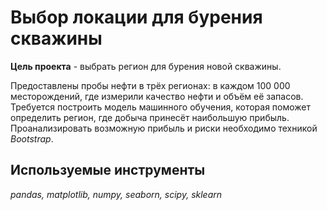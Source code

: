 # Выбор локации для бурения скважины

**Цель проекта** - выбрать регион для бурения новой скважины.

Предоставлены пробы нефти в трёх регионах: в каждом 100 000 месторождений, где измерили качество нефти и объём её запасов. Требуется построить модель машинного обучения, которая поможет определить регион, где добыча принесёт наибольшую прибыль. Проанализировать возможную прибыль и риски необходимо техникой *Bootstrap*.

## Используемые инструменты
*pandas, matplotlib, numpy, seaborn, scipy, sklearn*
